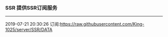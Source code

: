 ### SSR 提供SSR订阅服务
---
2019-07-21 20:30:26 订阅:https://raw.githubusercontent.com/King-1025/server/SSR/DATA

